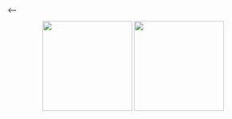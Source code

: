 <--

<div align="center">
  <img height="180em" src="https://github-readme-stats.vercel.app/api?username=eidynho&show_icons=true&include_all_commits=true&count_private=true"/>
  <img height="180em" src="https://github-readme-stats.vercel.app/api/top-langs/?username=anuraghazra&layout=compact"/>
</div>
  
